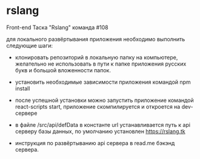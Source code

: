 # rslang

Front-end Таска "Rslang" команда #108

для локального развёртывания приложения необходимо выполнить следующие шаги:

- клонировать репозиторий в локальную папку на компьютере, желательно не использовать в пути к папке приложения русских букв и большой вложенности папок.

- установить необходимые зависимости приложения командой npm install

- после успешной установки можно запустить приложение командой react-scripts start, приложение скомпилируется и откроется на dev-сервере

- в файле /src/api/defData в константе url устанавливается путь к api серверу базы данных, по умолчанию установлен https://rslang.tk 

- инструкция по развёртыванию api сервера в read.me бэкэнд сервера. 